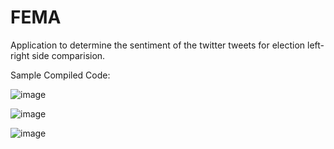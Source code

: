 # FEMA
Application to determine the sentiment of the twitter tweets for election left-right side comparision.

Sample Compiled Code:

![image](https://github.com/user-attachments/assets/88219050-4c0f-47fe-8600-eca46d854e23)

![image](https://github.com/user-attachments/assets/706efdfc-bba6-4f75-a28a-9daaa2614894)

![image](https://github.com/user-attachments/assets/5f00d072-578d-432f-8568-b8c049743bad)
